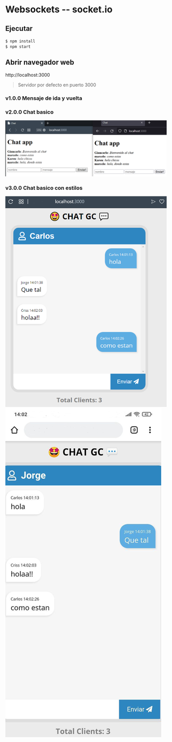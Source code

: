 # Websockets -- socket.io

## Ejecutar
`$ npm install`  
`$ npm start`

## Abrir navegador web
http://localhost:3000

> Servidor por defecto en puerto 3000
### v1.0.0 Mensaje  de ida y vuelta
### v2.0.0 Chat basico
![image](./assets/chat-app.png)
### v3.0.0 Chat basico con estilos
![image](./assets/chat1.png)
![image](./assets/chat2.png)